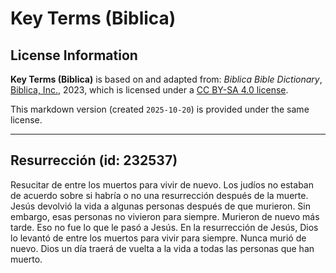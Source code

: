 # Key Terms (Biblica)

## License Information

**Key Terms (Biblica)** is based on and adapted from: _Biblica Bible Dictionary_, [Biblica, Inc.](https://www.biblica.com/), 2023, which is licensed under a [CC BY-SA 4.0 license](https://creativecommons.org/licenses/by-sa/4.0/legalcode.en).

This markdown version (created `2025-10-20`) is provided under the same license.



--------------------------------

## Resurrección (id: 232537)

Resucitar de entre los muertos para vivir de nuevo. Los judíos no estaban de acuerdo sobre si habría o no una resurrección después de la muerte. Jesús devolvió la vida a algunas personas después de que murieron. Sin embargo, esas personas no vivieron para siempre. Murieron de nuevo más tarde. Eso no fue lo que le pasó a Jesús. En la resurrección de Jesús, Dios lo levantó de entre los muertos para vivir para siempre. Nunca murió de nuevo. Dios un día traerá de vuelta a la vida a todas las personas que han muerto.


